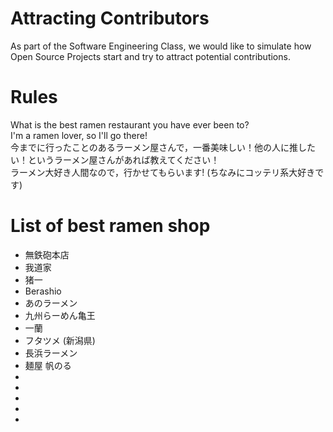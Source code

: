 # Attracting Contributors
As part of the Software Engineering Class, we would like to simulate how Open Source Projects start and try to attract potential contributions.

# Rules
What is the best ramen restaurant you have ever been to?  
I'm a ramen lover, so I'll go there!  
今までに行ったことのあるラーメン屋さんで，一番美味しい！他の人に推したい！というラーメン屋さんがあれば教えてください！  
ラーメン大好き人間なので，行かせてもらいます!
(ちなみにコッテリ系大好きです)

# List of best ramen shop
- 無鉄砲本店
- 我道家
- 猪一
- Berashio
- あのラーメン
- 九州らーめん亀王
- 一蘭
- フタツメ (新潟県)
- 長浜ラーメン
- 麺屋 帆のる
-
-
-
-
-

